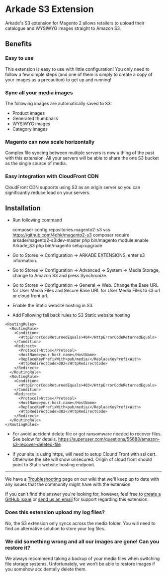 Arkade S3 Extension
===================

Arkade's S3 extension for Magento 2 allows retailers to upload their catalogue and WYSIWYG images straight to Amazon S3.

Benefits
--------

### Easy to use

This extension is easy to use with little configuration! You only need to follow a few simple steps (and one of them is simply to create a copy of your images as a precaution) to get up and running!

### Sync all your media images

The following images are automatically saved to S3:

* Product images
* Generated thumbnails
* WYSIWYG images
* Category images

### Magento can now scale horizontally

Complex file syncing between multiple servers is now a thing of the past with this extension. All your servers will be able to share the one S3 bucket as the single source of media.

### Easy integration with CloudFront CDN

CloudFront CDN supports using S3 as an origin server so you can significantly reduce load on your servers.


Installation
------------
* Run following command

    composer config repositories.magento2-s3 vcs https://github.com/4dhk/magento2-s3
    composer require arkade/magento2-s3:dev-master
    php bin/magento module:enable Arkade_S3
    php bin/magento setup:upgrade

* Go to Stores -> Configuration -> ARKADE EXTENSIONS, enter s3 information.

* Go to Stores -> Configuration -> Advanced -> System -> Media Storage, change to Amazon S3 and press Synchronize.

* Go to Stores -> Configuration -> General -> Web. Change the Base URL for User Media Files and Secure Base URL for User Media Files to s3 url or cloud front url.

* Enable the Static website hosting in S3.

* Add Following fall back rules to S3 Static website hosting
`````````````````````
<RoutingRules>
  <RoutingRule>
    <Condition>
      <HttpErrorCodeReturnedEquals>404</HttpErrorCodeReturnedEquals>
    </Condition>
    <Redirect>
      <Protocol>https</Protocol>
      <HostName>your.host.name</HostName>
      <ReplaceKeyPrefixWith>pub/media/</ReplaceKeyPrefixWith>
      <HttpRedirectCode>302</HttpRedirectCode>
    </Redirect>
  </RoutingRule>
  <RoutingRule>
    <Condition>
      <HttpErrorCodeReturnedEquals>403</HttpErrorCodeReturnedEquals>
    </Condition>
    <Redirect>
      <Protocol>https</Protocol>
      <HostName>your.host.name</HostName>
      <ReplaceKeyPrefixWith>pub/media/</ReplaceKeyPrefixWith>
      <HttpRedirectCode>302</HttpRedirectCode>
    </Redirect>
  </RoutingRule>
</RoutingRules>

`````````````````````

* For avoid accident delete file or got ransomware needed to recover files. See below for details.
https://superuser.com/questions/55688/amazon-s3-recover-deleted-file

* If your site is using https, will need to setup Clound Front with ssl cert. Otherwise the site will show unsecured. Origin of cloud front should point to Static website hosting endpoint.

-------

We have a [Troubleshooting](https://github.com/arkadedigital/magento2-s3/wiki/Troubleshooting) page on our wiki that we'll keep up to date with any issues that the community might have with the extension.

If you can't find the answer you're looking for, however, feel free to [create a GitHub issue](https://github.com/arkadedigital/magento2-s3/issues/new) or [send us an email](mailto:support@arkade.com.au) for support regarding this extension.

### Does this extension upload my log files?

No, the S3 extension only syncs across the media folder. You will need to find an alternative solution to store your log files.

### We did something wrong and all our images are gone! Can you restore it?

We always recommend taking a backup of your media files when switching file storage systems. Unfortunately, we won’t be able to restore images if you somehow accidentally delete them.
